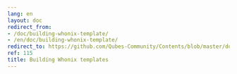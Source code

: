 ```yaml
---
lang: en
layout: doc
redirect_from:
- /doc/building-whonix-template/
- /en/doc/building-whonix-template/
redirect_to: https://github.com/Qubes-Community/Contents/blob/master/docs/building/building-whonix-template.md
ref: 115
title: Building Whonix templates
---
```

